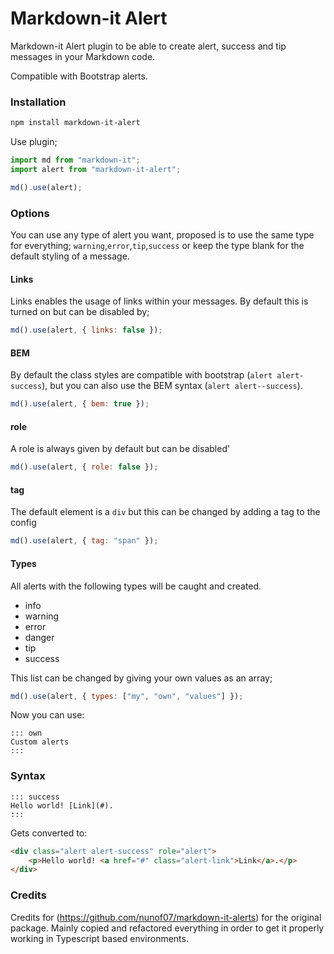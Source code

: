 # Markdown-it Alert

Markdown-it Alert plugin to be able to create alert, success and tip messages in your Markdown code.

Compatible with Bootstrap alerts.

### Installation

```bash
npm install markdown-it-alert
```

Use plugin;

```js
import md from "markdown-it";
import alert from "markdown-it-alert";

md().use(alert);
```

### Options

You can use any type of alert you want, proposed is to use the same type for everything; `warning`,`error`,`tip`,`success` or keep the type blank for the default styling of a message.

#### Links

Links enables the usage of links within your messages. By default this is turned on but can be disabled by;

```js
md().use(alert, { links: false });
```

#### BEM

By default the class styles are compatible with bootstrap (`alert alert-success`), but you can also use the BEM syntax (`alert alert--success`).

```js
md().use(alert, { bem: true });
```

#### role

A role is always given by default but can be disabled'

```js
md().use(alert, { role: false });
```

#### tag

The default element is a `div` but this can be changed by adding a tag to the config

```js
md().use(alert, { tag: "span" });
```

#### Types

All alerts with the following types will be caught and created.

- info
- warning
- error
- danger
- tip
- success

This list can be changed by giving your own values as an array;

```js
md().use(alert, { types: ["my", "own", "values"] });
```

Now you can use:

```
::: own
Custom alerts
:::

```

### Syntax

```
::: success
Hello world! [Link](#).
:::
```

Gets converted to:

```html
<div class="alert alert-success" role="alert">
	<p>Hello world! <a href="#" class="alert-link">Link</a>.</p>
</div>
```

### Credits

Credits for (https://github.com/nunof07/markdown-it-alerts) for the original package. Mainly copied and refactored everything in order to get it properly working in Typescript based environments.
